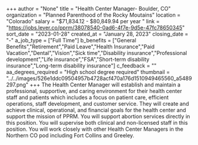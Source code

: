 +++
author = "None"
title = "Health Center Manager- Boulder, CO"
organization = "Planned Parenthood of the Rocky Moutains"
location = "Colorado"
salary = "$71,834.12 - $80,849.94 per year "
link = "https://jobs.lever.co/pprm/38078540-0ad6-4f7e-9d5e-47fc78650345"
sort_date = "2023-01-28"
created_at = "January 28, 2023"
closing_date = "-"
a_job_type = ["Full Time"]
b_benefits = ["General Benefits","Retirement","Paid Leave","Health Insurance","Paid Vacation","Dental","Vision","Sick time","Disability insurance","Professional development","Life insurance","FSA","Short-term disability insurance","Long-term disability insurance"]
c_feedback = ""
aa_degrees_required = "High school degree required"
thumbnail = "../../images/526e1ddc09504957b4728acf470a176d1510949465560_a5489297.png"
+++
The Health Center Manager will establish and maintain a professional, supportive, and caring environment for their health center staff and patients which includes a focus on patient care, efficient operations, staff development, and customer service. They will create and achieve clinical, operational, and financial goals for the health center and support the mission of PPRM. You will support abortion services directly in this position. You will supervise both clinical and non-licensed staff in this position. You will work closely with other Health Center Managers in the Northern CO pod including Fort Collins and Greeley. 